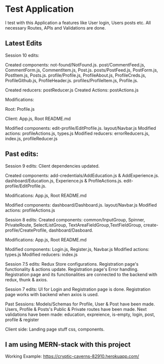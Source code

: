 # Test Application

I test with this Application a features like User login, Users posts etc.
All necessary Routes, APIs and Validations are done.

## Latest Edits

Session 10 edits:

Created components: not-found/NotFound.js. post/CommentFeed.js, CommentForm.js, CommentItem.js, Post.js. posts/PostFeed.js, PostForm.js, PostItem.js, Posts.js. profile/Profile.js, ProfileAbout.js, ProfileCreds.js, ProfileGithub.js, ProfileHeader.js. profiles/ProfileItem.js, Profile.js.

Created reducers: postReducer.js
Created Actions: postActions.js

Modifications:

Root:
Profile.js

Client:
App.js, Root README.md

Modified components: edit-profile/EditProfile.js. layout/Navbar.js
Modified actions: profileActions.js, types.js
Modified reducers: errorReducers.js, index.js, profileReducer.js

## Past edits:

Session 9 edits:
Client dependencies updated.

Created components: add-credentials/AddEducation.js & AddExperience.js.
dashboard/Education.js, Experience.js & ProfileActions.js. edit-profile/EditProfile.js.

Modifications:
App.js, Root README.md

Modified components: dashboard/Dashboard.js. layout/Navbar.js
Modified actions: profileActions.js

Session 8 edits:
Created components: common/InputGroup, Spinner, PrivateRoute, SelectListGroup, TextAreaFieldGroup,TextFieldGroup, create-profile/CreateProfile, dashboard/Dasboard.

Modifications:
App.js, Root README.md

Modified components: Login.js, Register.js, Navbar.js
Modified actions: types.js
Modified reducers: index.js

Session 7.5 edits:
Redux Store configurations. Registration page's functionality & actions update. Registration page's Error handling. Registration page and its functionalities are connected to the backend with redux, thunk & axios.

Session 7 edits:
UI for Login and Registration page is done. Registration page works with backend when axios is used.

Past Sessions:
Models/Schemas for Profile, User & Post have been made.
Users, Profile & Posts's Public & Private routes have been made.
Next validations have been made: education, expreience, is-empty, login, post, profile & register

Client side: Landing page stuff css, components.

## I am using MERN-stack with this project

Working Example: https://cryptic-caverns-82910.herokuapp.com/

